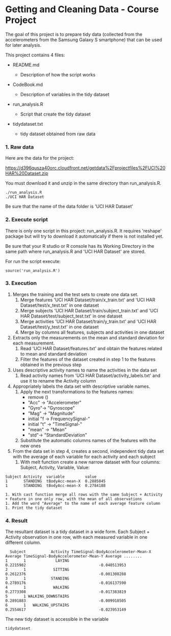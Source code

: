 Getting and Cleaning Data - Course Project
===========

The goal of this project is to prepare tidy data (collected from the accelerometers from the Samsung Galaxy S smartphone) that can be used for later analysis. 

This project contains 4 files:

* README.md
    * Description of how the script works

* CodeBook.md
    * Description of variables in the tidy dataset

* run_analysis.R
    * Script that create the tidy dataset

* tidydataset.txt
    * tidy dataset obtained from raw data


### 1. Raw data


Here are the data for the project:

https://d396qusza40orc.cloudfront.net/getdata%2Fprojectfiles%2FUCI%20HAR%20Dataset.zip 

You must download it and unzip in the same directory than run_analysis.R. 

```
./run_analysis.R
./UCI HAR Dataset
```


Be sure that the name of the data folder is 'UCI HAR Dataset'

### 2. Execute script


There is only one script in this project: run_analysis.R. It requires 'reshape' package but will try to download it automatically if there is not installed yet.

Be sure that your R studio or R console has its Working Directory in the same path where run_analysis.R and 'UCI HAR Dataset' are stored.

For run the script execute:

```
source('run_analysis.R')
```

### 3. Execution

1. Merges the training and the test sets to create one data set.
    1. Merge features 'UCI HAR Dataset/train/x_train.txt' and 'UCI HAR Dataset/test/x_test.txt' in one dataset
    1. Merge subjects 'UCI HAR Dataset/train/subject_train.txt' and 'UCI HAR Dataset/test/subject_test.txt' in one dataset
    1. Merge activities 'UCI HAR Dataset/train/y_train.txt' and 'UCI HAR Dataset/test/y_test.txt' in one dataset
    1. Merge by columns all features, subjects and activities in one dataset
1. Extracts only the measurements on the mean and standard deviation for each measurement. 
    1. Read 'UCI HAR Dataset/features.txt' and obtain the features related to mean and standard deviation
    1. Filter the features of the dataset created in step 1 to the features obtained in the previous step
1. Uses descriptive activity names to name the activities in the data set
    1. Read activity names from 'UCI HAR Dataset/activity_labels.txt' and use it to rename the Activity column
1. Appropriately labels the data set with descriptive variable names.
    1. Apply the next transformations to the features names:
        * remove ()
        * "Acc" -> "Accelerometer"
        * "Gyro"-> "Gyroscope"
        * "Mag" -> "Magnitude"
        * initial "f -> FrequencySignal-"
        * initial "t" -> "TimeSignal-"
        * "mean" -> "Mean"
        * "std"-> "StandardDeviation"
    1. Substitute the automatic columns names of the features with the new ones
1. From the data set in step 4, creates a second, independent tidy data set with the average of each variable for each activity and each subject
    1. With melt function create a new narrow dataset with four columns: Subject, Activity, Variable, Value: 
```
Subject Activity  variable         value
1       STANDING  tBodyAcc-mean-X  0.2885845
1       STANDING  tBodyAcc-mean-X  0.2784188
```

    1. With cast function merge all rows with the same Subject + Activity + Feature in one only row, with the mean of all observations
    1. Add the word "Average" to the name of each average feature column
    1. Print the tidy dataset 
    
### 4. Result
    
The resultant dataset is a tidy dataset in a wide form. Each Subject + Activity observation in one row, with each measured variable in one different column.

```
  Subject           Activity TimeSignal-BodyAccelerometer-Mean-X Average TimeSignal-BodyAccelerometer-Mean-Y Average ........
1       1             LAYING                                   0.2215982                                -0.040513953
2       1            SITTING                                   0.2612376                                -0.001308288
3       1           STANDING                                   0.2789176                                -0.016137590
4       1            WALKING                                   0.2773308                                -0.017383819
5       1 WALKING_DOWNSTAIRS                                   0.2891883                                -0.009918505
6       1   WALKING_UPSTAIRS                                   0.2554617                                -0.023953149
```

The new tidy dataset is accessible in the variable

```
tidydataset
```


